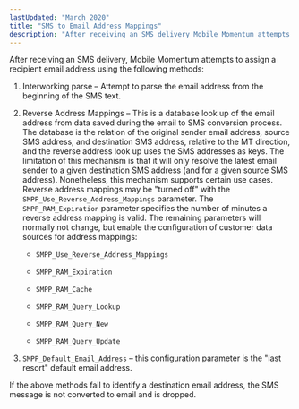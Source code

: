 ```yaml
---
lastUpdated: "March 2020"
title: "SMS to Email Address Mappings"
description: "After receiving an SMS delivery Mobile Momentum attempts to assign a recipient email address using the following methods Interworking parse Attempt to parse the email address from the beginning of the SMS text Reverse Address Mappings This is a database look up of the email address from data saved during..."
---
```


After receiving an SMS delivery, Mobile Momentum attempts to assign a recipient email address using the following methods:

1.  Interworking parse – Attempt to parse the email address from the beginning of the SMS text.

2.  Reverse Address Mappings – This is a database look up of the email address from data saved during the email to SMS conversion process. The database is the relation of the original sender email address, source SMS address, and destination SMS address, relative to the MT direction, and the reverse address look up uses the SMS addresses as keys. The limitation of this mechanism is that it will only resolve the latest email sender to a given destination SMS address (and for a given source SMS address). Nonetheless, this mechanism supports certain use cases. Reverse address mappings may be "turned off" with the `SMPP_Use_Reverse_Address_Mappings` parameter. The `SMPP_RAM_Expiration` parameter specifies the number of minutes a reverse address mapping is valid. The remaining parameters will normally not change, but enable the configuration of customer data sources for address mappings:

    *   `SMPP_Use_Reverse_Address_Mappings`

    *   `SMPP_RAM_Expiration`

    *   `SMPP_RAM_Cache`

    *   `SMPP_RAM_Query_Lookup`

    *   `SMPP_RAM_Query_New`

    *   `SMPP_RAM_Query_Update`

3.  `SMPP_Default_Email_Address` – this configuration parameter is the "last resort" default email address.

If the above methods fail to identify a destination email address, the SMS message is not converted to email and is dropped.